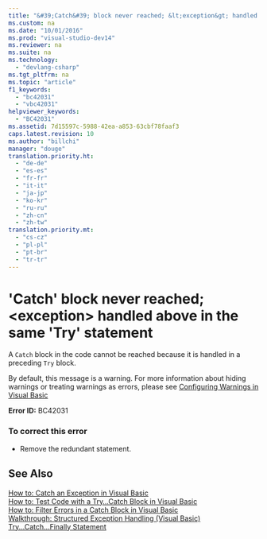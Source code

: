 ```yaml
---
title: "&#39;Catch&#39; block never reached; &lt;exception&gt; handled above in the same &#39;Try&#39; statement"
ms.custom: na
ms.date: "10/01/2016"
ms.prod: "visual-studio-dev14"
ms.reviewer: na
ms.suite: na
ms.technology: 
  - "devlang-csharp"
ms.tgt_pltfrm: na
ms.topic: "article"
f1_keywords: 
  - "bc42031"
  - "vbc42031"
helpviewer_keywords: 
  - "BC42031"
ms.assetid: 7d15597c-5988-42ea-a853-63cbf78faaf3
caps.latest.revision: 10
ms.author: "billchi"
manager: "douge"
translation.priority.ht: 
  - "de-de"
  - "es-es"
  - "fr-fr"
  - "it-it"
  - "ja-jp"
  - "ko-kr"
  - "ru-ru"
  - "zh-cn"
  - "zh-tw"
translation.priority.mt: 
  - "cs-cz"
  - "pl-pl"
  - "pt-br"
  - "tr-tr"
---
```

# &#39;Catch&#39; block never reached; &lt;exception&gt; handled above in the same &#39;Try&#39; statement
A `Catch` block in the code cannot be reached because it is handled in a preceding `Try` block.  
  
 By default, this message is a warning. For more information about hiding warnings or treating warnings as errors, please see [Configuring Warnings in Visual Basic](../ide/configuring-warnings-in-visual-basic.md)  
  
 **Error ID:** BC42031  
  
### To correct this error  
  
-   Remove the redundant statement.  
  
## See Also  
 [How to: Catch an Exception in Visual Basic](assetId:///f3063c89-d2bf-49b1-91b5-b87edfb18b95)   
 [How to: Test Code with a Try…Catch Block in Visual Basic](assetId:///8368e205-ed73-4185-a247-af84fb4fafa9)   
 [How to: Filter Errors in a Catch Block in Visual Basic](assetId:///85964d0a-56e7-4301-a96e-5eaea23b7b9b)   
 [Walkthrough: Structured Exception Handling (Visual Basic)](assetId:///440da655-4b32-490b-8b16-bfe46f41fa76)   
 [Try...Catch...Finally Statement](../Topic/Try...Catch...Finally%20Statement%20\(Visual%20Basic\).md)